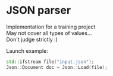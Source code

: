 # JSON parser
Implementation for a training project \
May not cover all types of values... \
Don't judge strictly :) 

Launch example:

```cpp
std::ifstream file("input.json");
Json::Document doc = Json::Load(file);
```
